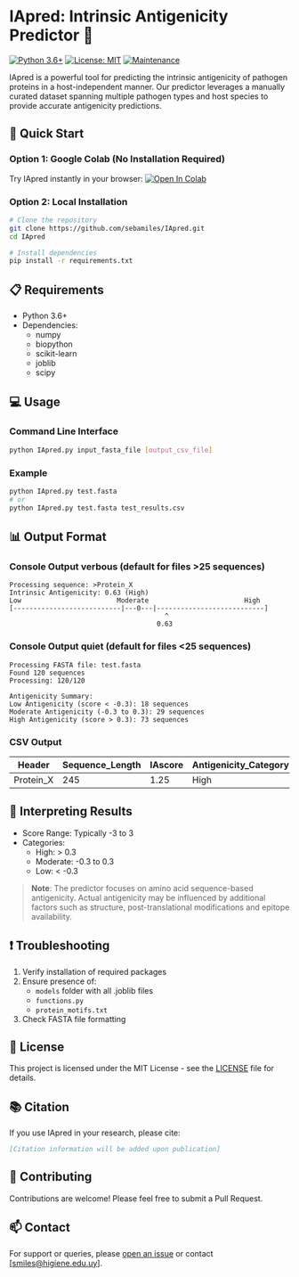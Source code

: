 # IApred: Intrinsic Antigenicity Predictor 🧬

[![Python 3.6+](https://img.shields.io/badge/python-3.6+-blue.svg)](https://www.python.org/downloads/)
[![License: MIT](https://img.shields.io/badge/License-MIT-yellow.svg)](https://opensource.org/licenses/MIT)
[![Maintenance](https://img.shields.io/badge/Maintained%3F-yes-green.svg)](https://github.com/username/IApred/graphs/commit-activity)

IApred is a powerful tool for predicting the intrinsic antigenicity of pathogen proteins in a host-independent manner. Our predictor leverages a manually curated dataset spanning multiple pathogen types and host species to provide accurate antigenicity predictions.

## 🚀 Quick Start

### Option 1: Google Colab (No Installation Required)
Try IApred instantly in your browser:
[![Open In Colab](https://colab.research.google.com/assets/colab-badge.svg)](https://colab.research.google.com/github/sebamiles/IAPred/blob/main/IApred-Colab.ipynb)

### Option 2: Local Installation
```bash
# Clone the repository
git clone https://github.com/sebamiles/IApred.git
cd IApred

# Install dependencies
pip install -r requirements.txt
```
## 📋 Requirements

- Python 3.6+
- Dependencies:
  - numpy
  - biopython
  - scikit-learn
  - joblib
  - scipy

## 💻 Usage

### Command Line Interface
```bash
python IApred.py input_fasta_file [output_csv_file]
```

### Example
```bash
python IApred.py test.fasta
# or
python IApred.py test.fasta test_results.csv
```

## 📊 Output Format

### Console Output verbous (default for files >25 sequences)
```
Processing sequence: >Protein_X
Intrinsic Antigenicity: 0.63 (High)
Low                        Moderate                        High
[---------------------------|---0---|---------------------------]
                                       ^
                                     0.63
```

### Console Output quiet (default for files <25 sequences)
```
Processing FASTA file: test.fasta
Found 120 sequences
Processing: 120/120

Antigenicity Summary:
Low Antigenicity (score < -0.3): 18 sequences
Moderate Antigenicity (-0.3 to 0.3): 29 sequences
High Antigenicity (score > 0.3): 73 sequences

```

### CSV Output
| Header | Sequence_Length | IAscore | Antigenicity_Category |
|--------|----------------|---------|---------------------|
| Protein_X | 245 | 1.25 | High |

## 🎯 Interpreting Results

- Score Range: Typically -3 to 3
- Categories:
  - High: > 0.3
  - Moderate: -0.3 to 0.3
  - Low: < -0.3

> **Note**: The predictor focuses on amino acid sequence-based antigenicity. Actual antigenicity may be influenced by additional factors such as structure, post-translational modifications and epitope availability.

## ❗ Troubleshooting

1. Verify installation of required packages
2. Ensure presence of:
   - `models` folder with all .joblib files
   - `functions.py`
   - `protein_motifs.txt`
3. Check FASTA file formatting

## 📜 License

This project is licensed under the MIT License - see the [LICENSE](LICENSE) file for details.

## 📚 Citation

If you use IApred in your research, please cite:
```bibtex
[Citation information will be added upon publication]
```

## 🤝 Contributing

Contributions are welcome! Please feel free to submit a Pull Request.

## 📫 Contact

For support or queries, please [open an issue](https://github.com/sebamiles/IApred/issues) or contact [smiles@higiene.edu.uy].

